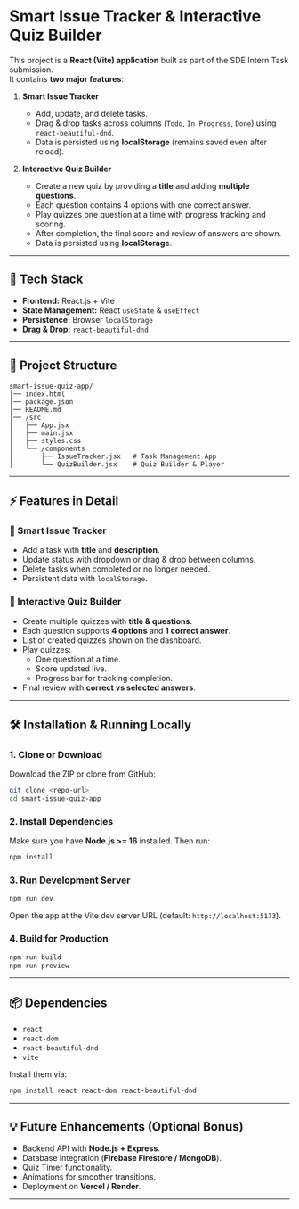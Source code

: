 # Smart Issue Tracker & Interactive Quiz Builder

This project is a **React (Vite) application** built as part of the SDE Intern Task submission.  
It contains **two major features**:

1. **Smart Issue Tracker**
   - Add, update, and delete tasks.
   - Drag & drop tasks across columns (`Todo`, `In Progress`, `Done`) using `react-beautiful-dnd`.
   - Data is persisted using **localStorage** (remains saved even after reload).

2. **Interactive Quiz Builder**
   - Create a new quiz by providing a **title** and adding **multiple questions**.
   - Each question contains 4 options with one correct answer.
   - Play quizzes one question at a time with progress tracking and scoring.
   - After completion, the final score and review of answers are shown.
   - Data is persisted using **localStorage**.

---

## 🚀 Tech Stack
- **Frontend:** React.js + Vite
- **State Management:** React `useState` & `useEffect`
- **Persistence:** Browser `localStorage`
- **Drag & Drop:** `react-beautiful-dnd`

---

## 📂 Project Structure
```
smart-issue-quiz-app/
│── index.html
│── package.json
│── README.md
│── /src
│   ├── App.jsx
│   ├── main.jsx
│   ├── styles.css
│   └── /components
│       ├── IssueTracker.jsx   # Task Management App
│       └── QuizBuilder.jsx    # Quiz Builder & Player
```

---

## ⚡ Features in Detail

### 📝 Smart Issue Tracker
- Add a task with **title** and **description**.
- Update status with dropdown or drag & drop between columns.
- Delete tasks when completed or no longer needed.
- Persistent data with `localStorage`.

### 🎯 Interactive Quiz Builder
- Create multiple quizzes with **title & questions**.
- Each question supports **4 options** and **1 correct answer**.
- List of created quizzes shown on the dashboard.
- Play quizzes:
  - One question at a time.
  - Score updated live.
  - Progress bar for tracking completion.
- Final review with **correct vs selected answers**.

---

## 🛠️ Installation & Running Locally

### 1. Clone or Download
Download the ZIP or clone from GitHub:
```bash
git clone <repo-url>
cd smart-issue-quiz-app
```

### 2. Install Dependencies
Make sure you have **Node.js >= 16** installed. Then run:
```bash
npm install
```

### 3. Run Development Server
```bash
npm run dev
```
Open the app at the Vite dev server URL (default: `http://localhost:5173`).

### 4. Build for Production
```bash
npm run build
npm run preview
```

---

## 📦 Dependencies
- `react`
- `react-dom`
- `react-beautiful-dnd`
- `vite`

Install them via:
```bash
npm install react react-dom react-beautiful-dnd
```

---

## 💡 Future Enhancements (Optional Bonus)
- Backend API with **Node.js + Express**.
- Database integration (**Firebase Firestore / MongoDB**).
- Quiz Timer functionality.
- Animations for smoother transitions.
- Deployment on **Vercel / Render**.

---
